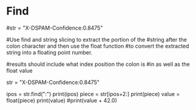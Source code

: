 # Find

#str = "X-DSPAM-Confidence:0.8475"

#Use find and string slicing to extract the portion of the 
#string after the colon character and then use the float function 
#to convert the extracted string into a floating point number.

#results should include what index position the colon is 
#in as well as the float value

str = "X-DSPAM-Confidence:0.8475"

ipos = str.find(":")
print(ipos)
piece = str[ipos+2:]
print(piece)
value = float(piece)
print(value)
#print(value + 42.0)
